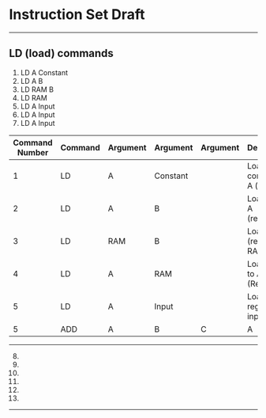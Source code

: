 # Instruction Set Draft #


---

## LD (load) commands
1. LD A Constant
2. LD A B
3. LD RAM B
4. LD RAM
5. LD A Input
6. LD A Input
7. LD A Input

Command Number| Command | Argument | Argument | Argument | Description
-- | ---- | --- | -------- | ------- | -----------|
1  |  LD  |  A  | Constant |         | Loads constant to A (register)
2  |  LD  |  A  |    B     |         | Loads B to A (registers)
3  |  LD  | RAM |    B     |         | Loads B (register) to RAM
4  |  LD  |  A  |   RAM    |         | Loads RAM to A (Register)
5  |  LD  |  A  |  Input   |         | Loads register to input
5  |  ADD |  A  |    B     |    C    | A

---

8.
9.
10.
11.
12.
13.

---
